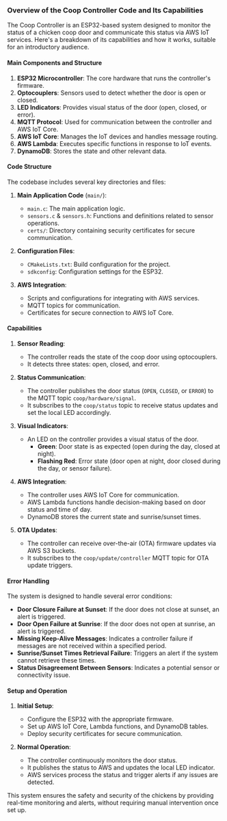 ### Overview of the Coop Controller Code and Its Capabilities

The Coop Controller is an ESP32-based system designed to monitor the status of a chicken coop door and communicate this status via AWS IoT services. Here's a breakdown of its capabilities and how it works, suitable for an introductory audience.

#### Main Components and Structure

1. **ESP32 Microcontroller**: The core hardware that runs the controller's firmware.
2. **Optocouplers**: Sensors used to detect whether the door is open or closed.
3. **LED Indicators**: Provides visual status of the door (open, closed, or error).
4. **MQTT Protocol**: Used for communication between the controller and AWS IoT Core.
5. **AWS IoT Core**: Manages the IoT devices and handles message routing.
6. **AWS Lambda**: Executes specific functions in response to IoT events.
7. **DynamoDB**: Stores the state and other relevant data.

#### Code Structure

The codebase includes several key directories and files:

1. **Main Application Code** (`main/`):
   - `main.c`: The main application logic.
   - `sensors.c` & `sensors.h`: Functions and definitions related to sensor operations.
   - `certs/`: Directory containing security certificates for secure communication.

2. **Configuration Files**:
   - `CMakeLists.txt`: Build configuration for the project.
   - `sdkconfig`: Configuration settings for the ESP32.

3. **AWS Integration**:
   - Scripts and configurations for integrating with AWS services.
   - MQTT topics for communication.
   - Certificates for secure connection to AWS IoT Core.

#### Capabilities

1. **Sensor Reading**:
   - The controller reads the state of the coop door using optocouplers.
   - It detects three states: open, closed, and error.

2. **Status Communication**:
   - The controller publishes the door status (`OPEN`, `CLOSED`, or `ERROR`) to the MQTT topic `coop/hardware/signal`.
   - It subscribes to the `coop/status` topic to receive status updates and set the local LED accordingly.

3. **Visual Indicators**:
   - An LED on the controller provides a visual status of the door.
     - **Green**: Door state is as expected (open during the day, closed at night).
     - **Flashing Red**: Error state (door open at night, door closed during the day, or sensor failure).

4. **AWS Integration**:
   - The controller uses AWS IoT Core for communication.
   - AWS Lambda functions handle decision-making based on door status and time of day.
   - DynamoDB stores the current state and sunrise/sunset times.

5. **OTA Updates**:
   - The controller can receive over-the-air (OTA) firmware updates via AWS S3 buckets.
   - It subscribes to the `coop/update/controller` MQTT topic for OTA update triggers.

#### Error Handling

The system is designed to handle several error conditions:
- **Door Closure Failure at Sunset**: If the door does not close at sunset, an alert is triggered.
- **Door Open Failure at Sunrise**: If the door does not open at sunrise, an alert is triggered.
- **Missing Keep-Alive Messages**: Indicates a controller failure if messages are not received within a specified period.
- **Sunrise/Sunset Times Retrieval Failure**: Triggers an alert if the system cannot retrieve these times.
- **Status Disagreement Between Sensors**: Indicates a potential sensor or connectivity issue.

#### Setup and Operation

1. **Initial Setup**:
   - Configure the ESP32 with the appropriate firmware.
   - Set up AWS IoT Core, Lambda functions, and DynamoDB tables.
   - Deploy security certificates for secure communication.

2. **Normal Operation**:
   - The controller continuously monitors the door status.
   - It publishes the status to AWS and updates the local LED indicator.
   - AWS services process the status and trigger alerts if any issues are detected.

This system ensures the safety and security of the chickens by providing real-time monitoring and alerts, without requiring manual intervention once set up.